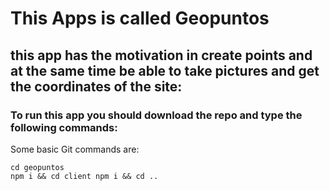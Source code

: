 # This Apps is called Geopuntos

## this app has the motivation in create points and at the same time be able to take pictures and get the coordinates of the site:

### To run this app you should download the repo and type the following commands:

Some basic Git commands are:

```
cd geopuntos
npm i && cd client npm i && cd ..

```
